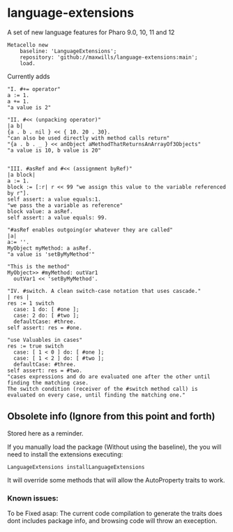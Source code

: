 # language-extensions
A set of new language features for Pharo 9.0, 10, 11 and 12

```Smalltalk
Metacello new
    baseline: 'LanguageExtensions';
    repository: 'github://maxwills/language-extensions:main';
    load.
```

Currently adds

```Smalltalk
"I. #+= operator"
a := 1.
a += 1.
"a value is 2"

"II. #<< (unpacking operator)"
|a b|
{a . b . nil } << { 10. 20 . 30}.
"can also be used directly with method calls return"
"{a . b . _ } << anObject aMethodThatReturnsAnArrayOf3Objects"
"a value is 10, b value is 20"


"III. #asRef and #<< (assignment byRef)"
|a block|
a := 1.
block := [:r| r << 99 "we assign this value to the variable referenced by r"].
self assert: a value equals:1.
"we pass the a variable as reference"
block value: a asRef.
self assert: a value equals: 99.

"#asRef enables outgoing(or whatever they are called"
|a|
a:= ''.
MyObject myMethod: a asRef.
"a value is 'setByMyMethod'"

"This is the method"
MyObject>> #myMethod: outVar1
  outVar1 << 'setByMyMethod'.
  
"IV. #switch. A clean switch-case notation that uses cascade."
| res |
res := 1 switch
  case: 1 do: [ #one ];
  case: 2 do: [ #two ];
  defaultCase: #three.
self assert: res = #one.

"use Valuables in cases"
res := true switch
  case: [ 1 < 0 ] do: [ #one ];
  case: [ 1 < 2 ] do: [ #two ];
  defaultCase: #three.
self assert: res = #two.
"cases expressions and do are evaluated one after the other until finding the matching case.
The switch condition (receiver of the #switch method call) is evaluated on every case, until finding the matching one."
```

## Obsolete info (Ignore from this point and forth)

Stored here as a reminder.

If you manually load the package (Without using the baseline), the you will need to install the extensions executing:

```Smalltalk
LanguageExtensions installLanguageExtensions
```

It will override some methods that will allow the AutoProperty traits to work.


### Known issues:

To be Fixed asap: The current code compilation to generate the traits does dont includes package info, and browsing code will throw an exeception.
